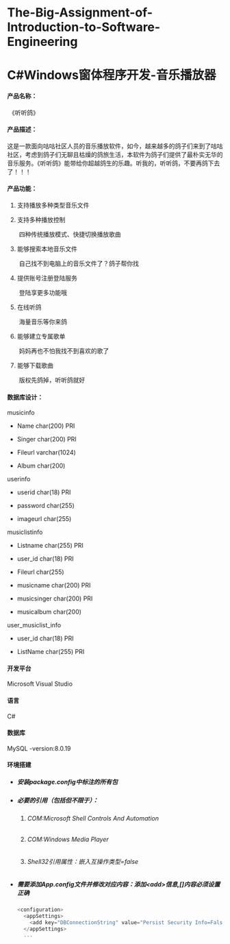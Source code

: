 # The-Big-Assignment-of-Introduction-to-Software-Engineering

# C#Windows窗体程序开发-音乐播放器

#### 产品名称：

​	《听听鸽》

#### 产品描述：

​	这是一款面向咕咕社区人员的音乐播放软件，如今，越来越多的鸽子们来到了咕咕社区，考虑到鸽子们无聊且枯燥的鸽旅生活，本软件为鸽子们提供了最朴实无华的音乐服务。《听听鸽》能带给你超越鸽生的乐趣。听我的，听听鸽，不要再鸽下去了！！！

#### 产品功能：

1. 支持播放多种类型音乐文件

2. 支持多种播放控制

   ​	四种传统播放模式、快捷切换播放歌曲

3. 能够搜索本地音乐文件

   ​	自己找不到电脑上的音乐文件了？鸽子帮你找

4. 提供账号注册登陆服务

   ​	登陆享更多功能哦

5. 在线听鸽

   ​	海量音乐等你来鸽

6. 能够建立专属歌单

   ​	妈妈再也不怕我找不到喜欢的歌了

7. 能够下载歌曲

   ​	版权先鸽掉，听听鸽就好

#### 数据库设计：

musicinfo

- Name char(200) PRI

- Singer char(200) PRI

- Fileurl varchar(1024)

- Album char(200)


userinfo

- userid char(18) PRI

- password char(255)

- imageurl char(255)


musiclistinfo

- Listname char(255) PRI

- user_id char(18) PRI

- Fileurl char(255)
- musicname char(200) PRI
- musicsinger char(200) PRI
- musicalbum char(200)

user_musiclist_info

- user_id char(18) PRI

- ListName char(255) PRI

#### 开发平台

Microsoft Visual Studio

#### 语言

C#

#### 数据库

MySQL -version:8.0.19

#### 环境搭建

- ##### 安装package.config中标注的所有包

- ##### 必要的引用（包括但不限于）：

  1. ###### COM:Microsoft Shell Controls And Automation

  2. ###### COM:Windows Media Player

  3. ###### Shell32引用属性：嵌入互操作类型=false

- ##### 需要添加App.config文件并修改对应内容：添加\<add\>信息,[]内容必须设置正确

  ```C#
  <configuration>
    <appSettings>
      <add key="DBConnectionString" value="Persist Security Info=False;Database=[数据库名];Server=[数据库地址];Port=3306;User ID=[数据库账号];Password=[数据库密码];Charset=utf8"></add>
    </appSettings>
    ...
  ```

  


